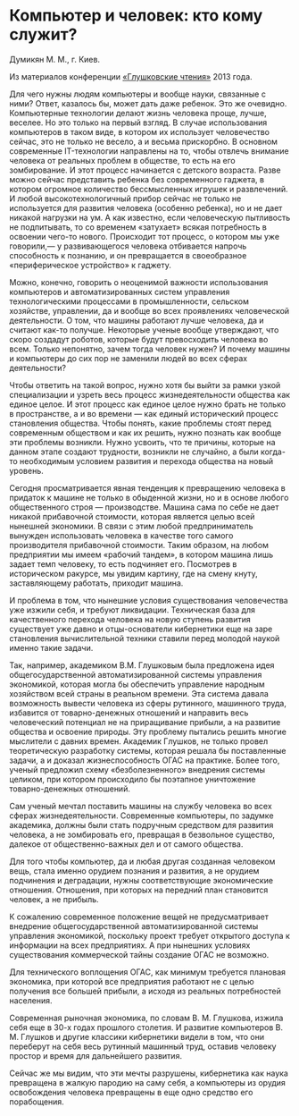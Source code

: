 # Компьютер и человек: кто кому служит?

Думикян М. М., г. Киев.

Из материалов конференции [«Глушковские чтения»](../глушковские-чтения.md) 2013 года.

Для чего нужны людям компьютеры и вообще науки, связанные с ними? Ответ, казалось бы, может дать даже ребенок. Это же очевидно. Компьютерные технологии делают жизнь человека проще, лучше, веселее. Но это только на первый взгляд. В случае использования компьютеров в таком виде, в котором их использует человечество сейчас, это не только не весело, а и весьма прискорбно. В основном современные IT-технологии направлены на то, чтобы отвлечь внимание человека от реальных проблем в обществе, то есть на его зомбирование. И этот процесс начинается с детского возраста. Разве можно сейчас представить ребенка без современного гаджета, в котором огромное количество бессмысленных игрушек и развлечений. И любой высокотехнологичный прибор сейчас не только не используется для развития человека (особенно ребенка), но и не дает никакой нагрузки на ум. А как известно, если человеческую пытливость не подпитывать, то со временем «затухает» всякая потребность в освоении чего-то нового. Происходит тот процесс, о котором мы уже говорили,— у развивающегося человека отбивается напрочь способность к познанию, и он превращается в своеобразное «периферическое устройство» к гаджету.

Можно, конечно, говорить о неоценимой важности использования компьютеров и автоматизированных систем управления технологическими процессами в промышленности, сельском хозяйстве, управлении, да и вообще во всех проявлениях человеческой деятельности. О том, что машины работают лучше человека, да и считают как-то получше. Некоторые ученые вообще утверждают, что скоро создадут роботов, которые будут превосходить человека во всем. Только непонятно, зачем тогда человек нужен? И почему машины и компьютеры до сих пор не заменили людей во всех сферах деятельности?

Чтобы ответить на такой вопрос, нужно хотя бы выйти за рамки узкой специализации и узреть весь процесс жизнедеятельности общества как единое целое. И этот процесс как единое целое нужно брать не только в пространстве, а и во времени — как единый исторический процесс становления общества. Чтобы понять, какие проблемы стоят перед современным обществом и как их решить, нужно познать как вообще эти проблемы возникли. Нужно усвоить, что те причины, которые на данном этапе создают трудности, возникли не случайно, а были когда-то необходимым условием развития и перехода общества на новый уровень.

Сегодня просматривается явная тенденция к превращению человека в придаток к машине не только в обыденной жизни, но и в основе любого общественного строя — производстве. Машина сама по себе не дает никакой прибавочной стоимости, которая является целью всей нынешней экономики. В связи с этим любой предприниматель вынужден использовать человека в качестве того самого производителя прибавочной стоимости. Таким образом, на любом предприятии мы имеем «рабочий тандем», в котором машина лишь задает темп человеку, то есть подчиняет его. Посмотрев в историческом ракурсе, мы увидим картину, где на смену кнуту, заставляющему работать, приходит машина.

И проблема в том, что нынешние условия существования человечества уже изжили себя, и требуют ликвидации. Техническая база для качественного перехода человека на новую ступень развития существует уже давно и отцы-основатели кибернетики еще на заре становления вычислительной техники ставили перед молодой наукой именно такие задачи.

Так, например, академиком В.М. Глушковым была предложена идея общегосударственной автоматизированной системы управления экономикой, которая могла бы обеспечить управление народным хозяйством всей страны в реальном времени. Эта система давала возможность вывести человека из сферы рутинного, машинного труда, избавится от товарно-денежных отношений и направить весь человеческий потенциал не на приращивание прибыли, а на развитие общества и освоение природы. Эту проблему пытались решить многие мыслители с давних времен. Академик Глушков, не только провел теоретическую разработку системы, которая решала бы поставленные задачи, а и доказал жизнеспособность ОГАС на практике. Более того, ученый предложил схему «безболезненного» внедрения системы целиком, при котором происходило бы поэтапное уничтожение товарно-денежных отношений.

Сам ученый мечтал поставить машины на службу человека во всех сферах жизнедеятельности. Современные компьютеры, по задумке академика, должны были стать подручным средством для развития человека, а не зомбировать его, превращая в безвольное существо, далекое от общественно-важных дел и от самого общества.

Для того чтобы компьютер, да и любая другая созданная человеком вещь, стала именно орудием познания и развития, а не орудием подчинения и деградации, нужны соответствующие экономические отношения. Отношения, при которых на передний план становится человек, а не прибыль.

К сожалению современное положение вещей не предусматривает внедрение общегосударственной автоматизированной системы управления экономикой, поскольку проект требует открытого доступа к информации на всех предприятиях. А при нынешних условиях существования коммерческой тайны создание ОГАС не возможно.

Для технического воплощения ОГАС, как минимум требуется плановая экономика, при которой все предприятия работают не с целью получения все большей прибыли, а исходя из реальных потребностей населения.

Современная рыночная экономика, по словам В. М. Глушкова, изжила себя еще в 30-х годах прошлого столетия. И развитие компьютеров В. М. Глушков и другие классики кибернетики видели в том, что они переберут на себя весь рутинный машинный труд, оставив человеку простор и время для дальнейшего развития.

Сейчас же мы видим, что эти мечты разрушены, кибернетика как наука превращена в жалкую пародию на саму себя, а компьютеры из орудия освобождения человека превращены в еще одно средство его порабощения.